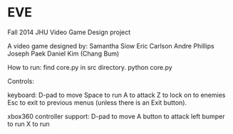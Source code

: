 EVE
===

Fall 2014 JHU Video Game Design project

A video game designed by:
Samantha Siow
Eric Carlson
Andre Phillips 
Joseph Paek
Daniel Kim (Chang Bum)

How to run:
find core.py in src directory.
python core.py

Controls:

keyboard:
D-pad to move
Space to run
A to attack
Z to lock on to enemies
Esc to exit to previous menus (unless there is an Exit button).

xbox360 controller support:
D-pad to move
A button to attack
left bumper to run
X to run 


